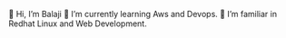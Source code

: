 👋 Hi, I’m Balaji
🌱 I’m currently learning Aws and Devops.
👀 I’m familiar in Redhat Linux and Web Development.
